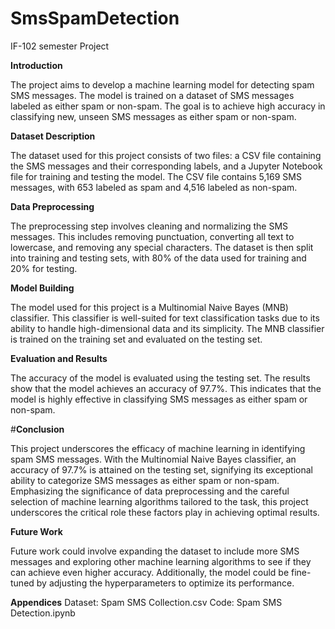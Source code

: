 # SmsSpamDetection
IF-102 semester Project



**Introduction**

The project aims to develop a machine learning model for detecting spam SMS messages. The model is trained on a dataset of SMS messages labeled as either spam or non-spam. The goal is to achieve high accuracy in classifying new, unseen SMS messages as either spam or non-spam.

**Dataset Description**

The dataset used for this project consists of two files: a CSV file containing the SMS messages and their corresponding labels, and a Jupyter Notebook file for training and testing the model. The CSV file contains 5,169 SMS messages, with 653 labeled as spam and 4,516 labeled as non-spam.

 



**Data Preprocessing**

The preprocessing step involves cleaning and normalizing the SMS messages. This includes removing punctuation, converting all text to lowercase, and removing any special characters. The dataset is then split into training and testing sets, with 80% of the data used for training and 20% for testing.
 

**Model Building**

The model used for this project is a Multinomial Naive Bayes (MNB) classifier. This classifier is well-suited for text classification tasks due to its ability to handle high-dimensional data and its simplicity. The MNB classifier is trained on the training set and evaluated on the testing set.
  

**Evaluation and Results**

The accuracy of the model is evaluated using the testing set. The results show that the model achieves an accuracy of 97.7%. This indicates that the model is highly effective in classifying SMS messages as either spam or non-spam.
  

#**Conclusion**

This project underscores the efficacy of machine learning in identifying spam SMS messages. With the Multinomial Naive Bayes classifier, an accuracy of 97.7% is attained on the testing set, signifying its exceptional ability to categorize SMS messages as either spam or non-spam. Emphasizing the significance of data preprocessing and the careful selection of machine learning algorithms tailored to the task, this project underscores the critical role these factors play in achieving optimal results.

**Future Work**

Future work could involve expanding the dataset to include more SMS messages and exploring other machine learning algorithms to see if they can achieve even higher accuracy. Additionally, the model could be fine-tuned by adjusting the hyperparameters to optimize its performance.

**Appendices**
 Dataset: Spam SMS Collection.csv
 Code: Spam SMS Detection.ipynb


